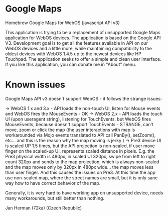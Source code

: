 Google Maps
===========

Homebrew Google Maps for WebOS (javascript API v3)

This application is trying to be a replacement of unsupported Google Maps application for WebOS devices. The application is based on the Google API V3. Development goal is to get all the features available in API on our WebOS devices and a little more, while maintaining compatibility to the oldest devices with WebOS 1.4.5 up to the newest devices like HP Touchpad. The application seeks to offer a simple and clean user interface. If you like this application, you can donate me in "About" menu.


Known issues
============

Google Maps API v3 doesn´t support WebOS - it follows the strange issues:

-> WebOS 1.x and 3.x - API loads the non-touch UI, listen for Mouse events and WebOS fires the MouseEvents - OK
-> WebOS 2.x - API loads the touch UI (upon useragent string), listening for TouchEvents, but WebOS fires MouseEvents, because doesn't support TouchEvents - STRANGE, can't move, zoom or click the map
  (the user interactions with map is workarounded via Mojo events translated to API call PanBy(), setZoom(), etc... and this is the reason why the map moving is jerky )
-> Pre3 device UI is scaled UP 1.5 times, but the API projection is non-scaled, if user move finger on the scaled-up UI, represents scaled distance in pixels. E.g. the Pre3 physical width is 480px, in scaled UI 320px, swipe from left to right count 320px and sends to the map projection, which is always non-scaled and the map moves only by 320px in 480px wide... the map moves less than user finger. And this causes the issues on Pre3. At this time the app use non-scaled map, where the street names are small, but it is only sane way how to have correct behavior of the map.

Generally, it is very hard to have working app on unsupported device, needs many workarounds, but still better than nothing.

Jan Herman (72ka)
(Czech Republic)